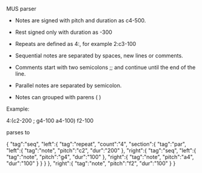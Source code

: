 MUS parser

- Notes are signed with pitch and duration as c4-500. 

- Rest signed only with duration as -300

- Repeats are defined as 4:, for example 2:c3-100

- Sequential notes are separated by spaces, new lines or comments. 

- Comments start with two semicolons ;; and continue until the end of the line.

- Parallel notes are separated by semicolon.

- Notes can grouped with parens ( )

Example:

4:(c2-200 ; g4-100 a4-100) f2-100

parses to 

{
	"tag":"seq",
	"left":{
		"tag":"repeat",
		"count":"4",
		"section":{
			"tag":"par",
			"left":{
				"tag":"note",
				"pitch":"c2",
				"dur":"200"
			},
			"right":{
				"tag":"seq",
				"left":{
					"tag":"note",
					"pitch":"g4",
					"dur":"100"
				},
				"right":{
					"tag":"note",
					"pitch":"a4",
					"dur":"100"
				}
			}
		}
	},
	"right":{
		"tag":"note",
		"pitch":"f2",
		"dur":"100"
	}
} 
